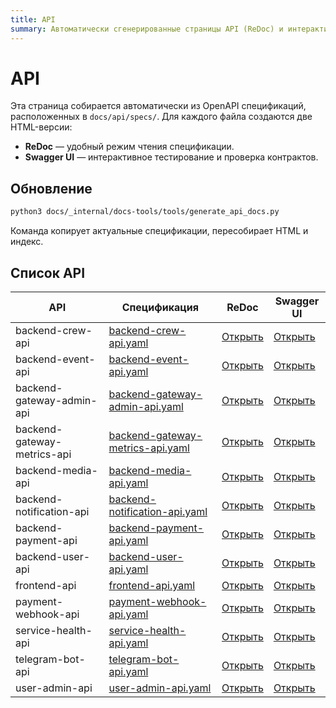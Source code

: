 ```yaml
---
title: API
summary: Автоматически сгенерированные страницы API (ReDoc) и интерактивный Swagger UI.
---
```


# API

Эта страница собирается автоматически из OpenAPI спецификаций, расположенных в `docs/api/specs/`. Для каждого файла создаются две HTML-версии:

- **ReDoc** — удобный режим чтения спецификации.
- **Swagger UI** — интерактивное тестирование и проверка контрактов.

## Обновление

```bash
python3 docs/_internal/docs-tools/tools/generate_api_docs.py
```

Команда копирует актуальные спецификации, пересобирает HTML и индекс.

## Список API

| API | Спецификация | ReDoc | Swagger UI |
|---|---|---|---|
| backend-crew-api | [backend-crew-api.yaml](specs/backend-crew-api.yaml) | [Открыть](redoc/backend-crew-api.html) | [Открыть](swagger/backend-crew-api.html) |
| backend-event-api | [backend-event-api.yaml](specs/backend-event-api.yaml) | [Открыть](redoc/backend-event-api.html) | [Открыть](swagger/backend-event-api.html) |
| backend-gateway-admin-api | [backend-gateway-admin-api.yaml](specs/backend-gateway-admin-api.yaml) | [Открыть](redoc/backend-gateway-admin-api.html) | [Открыть](swagger/backend-gateway-admin-api.html) |
| backend-gateway-metrics-api | [backend-gateway-metrics-api.yaml](specs/backend-gateway-metrics-api.yaml) | [Открыть](redoc/backend-gateway-metrics-api.html) | [Открыть](swagger/backend-gateway-metrics-api.html) |
| backend-media-api | [backend-media-api.yaml](specs/backend-media-api.yaml) | [Открыть](redoc/backend-media-api.html) | [Открыть](swagger/backend-media-api.html) |
| backend-notification-api | [backend-notification-api.yaml](specs/backend-notification-api.yaml) | [Открыть](redoc/backend-notification-api.html) | [Открыть](swagger/backend-notification-api.html) |
| backend-payment-api | [backend-payment-api.yaml](specs/backend-payment-api.yaml) | [Открыть](redoc/backend-payment-api.html) | [Открыть](swagger/backend-payment-api.html) |
| backend-user-api | [backend-user-api.yaml](specs/backend-user-api.yaml) | [Открыть](redoc/backend-user-api.html) | [Открыть](swagger/backend-user-api.html) |
| frontend-api | [frontend-api.yaml](specs/frontend-api.yaml) | [Открыть](redoc/frontend-api.html) | [Открыть](swagger/frontend-api.html) |
| payment-webhook-api | [payment-webhook-api.yaml](specs/payment-webhook-api.yaml) | [Открыть](redoc/payment-webhook-api.html) | [Открыть](swagger/payment-webhook-api.html) |
| service-health-api | [service-health-api.yaml](specs/service-health-api.yaml) | [Открыть](redoc/service-health-api.html) | [Открыть](swagger/service-health-api.html) |
| telegram-bot-api | [telegram-bot-api.yaml](specs/telegram-bot-api.yaml) | [Открыть](redoc/telegram-bot-api.html) | [Открыть](swagger/telegram-bot-api.html) |
| user-admin-api | [user-admin-api.yaml](specs/user-admin-api.yaml) | [Открыть](redoc/user-admin-api.html) | [Открыть](swagger/user-admin-api.html) |
